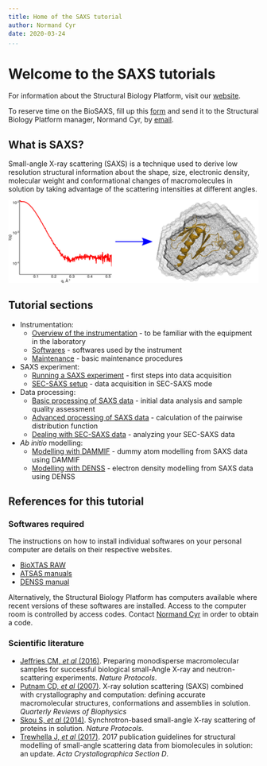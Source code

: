 ```yaml
---
title: Home of the SAXS tutorial
author: Normand Cyr
date: 2020-03-24
...
```



# Welcome to the SAXS tutorials

For information about the Structural Biology Platform, visit our [website](https://biochimie.umontreal.ca/en/scientific-platforms-bmm/structural-biology/).

To reserve time on the BioSAXS, fill up this [form](https://biochimie.umontreal.ca/wp-content/uploads/sites/37/2018/10/SAXS_time_request.pdf) and send it to the Structural Biology Platform manager, Normand Cyr, by [email](mailto:normand.cyr@umontreal.ca).


## What is SAXS?

Small-angle X-ray scattering (SAXS) is a technique used to derive low resolution structural information about the shape, size, electronic density, molecular weight and conformational changes of macromolecules in solution by taking advantage of the scattering intensities at different angles.

![](img/curve_enveloppe.png)


## Tutorial sections

- Instrumentation:
    - [Overview of the instrumentation](overview_instrumentation.md) - to be familiar with the equipment in the laboratory
    - [Softwares](details_instrument_softwares.md) - softwares used by the instrument
    - [Maintenance](maintenance.md) - basic maintenance procedures
- SAXS experiment:
    - [Running a SAXS experiment](saxs_experiment.md) - first steps into data acquisition
    - [SEC-SAXS setup](sec-saxs_setup.md) - data acquisition in SEC-SAXS mode
- Data processing:
    - [Basic processing of SAXS data](basic_data_processing.md) - initial data analysis and sample quality assessment
    - [Advanced processing of SAXS data](advanced_data_processing.md) - calculation of the pairwise distribution function
    - [Dealing with SEC-SAXS data](sec-saxs.md) - analyzing your SEC-SAXS data
- *Ab initio* modelling:
    - [Modelling with DAMMIF](modelling_with_dammif.md) - dummy atom modelling from SAXS data using DAMMIF
    - [Modelling with DENSS](modelling_with_denss.md) - electron density modelling from SAXS data using DENSS


## References for this tutorial

### Softwares required

The instructions on how to install individual softwares on your personal computer are details on their respective websites.

- [BioXTAS RAW](https://bioxtas-raw.readthedocs.io/en/latest/index.html)
- [ATSAS manuals](https://www.embl-hamburg.de/biosaxs/manuals/)
- [DENSS manual](https://www.tdgrant.com/denss/tutorial/)

Alternatively, the Structural Biology Platform has computers available where recent versions of these softwares are installed. Access to the computer room is controlled by access codes. Contact [Normand Cyr](maito:normand.cyr@umontreal.ca) in order to obtain a code.


### Scientific literature

- [Jeffries CM, *et al* (2016)](http://doi.org/10.1038/nprot.2016.113). Preparing monodisperse macromolecular samples for successful biological small-Angle X-ray and neutron-scattering experiments. *Nature Protocols*.
- [Putnam CD, *et al* (2007)](https://doi.org/10.1017/S0033583507004635). X-ray solution scattering (SAXS) combined with crystallography and computation: defining accurate macromolecular structures, conformations and assemblies in solution. *Quarterly Reviews of Biophysics*
- [Skou S, *et al* (2014)](https://doi.org/10.1038/nprot.2014.116). Synchrotron-based small-angle X-ray scattering of
proteins in solution. *Nature Protocols*.
- [Trewhella J, *et al* (2017)](https://doi.org/10.1107/S2059798317011597). 2017 publication guidelines for structural modelling of small-angle scattering data from biomolecules in solution: an update. *Acta Crystallographica Section D*.
